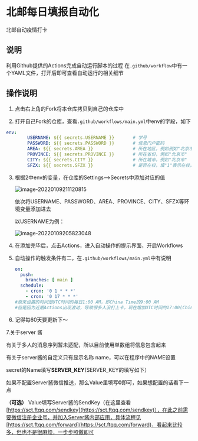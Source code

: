 

# 北邮每日填报自动化

北邮自动疫情打卡

## 说明
利用Github提供的Actions完成自动运行脚本的过程
在`.github/workflow`中有一个YAML文件，打开后即可查看自动运行的相关细节

## 操作说明
1. 点击右上角的Fork将本仓库拷贝到自己的仓库中

2. 打开自己Fork的仓库，查看`.github/workflows/main.yml`中env的字段，如下

  ``` yaml
  env:
          USERNAME: ${{ secrets.USERNAME }}       # 学号
          PASSWORD: ${{ secrets.PASSWORD }}       # 信息门户密码
          AREA: ${{ secrets.AREA }}               # 所在地区，例如例如"北京市+海淀区"，用+号隔开
          PROVINCE: ${{ secrets.PROVINCE }}       # 所在省份，例如"北京市"
          CITY: ${{ secrets.CITY }}               # 所在城市，例如"北京市"
          SFZX: ${{ secrets.SFZX }}               # 是否在校，填"1"表示在校，"0"表示不在
  ```

3. 根据2中env的变量，在仓库的Settings-->Secrets中添加对应的值

   ![image-20220109211120815](https://images.xiaoniuren666.com/img/image-20220109211120815.png)

   依次将USERNAME、PASSWORD、AREA、PROVINCE、CITY、SFZX等环境变量添加进去

   以USERNAME为例：

   ![image-20220109205823048](https://images.xiaoniuren666.com/img/image-20220109205823048.png)

4. 在添加完毕后，点击Actions，进入自动操作的提示界面，开启Workflows

5. 自动操作的触发条件有二，在`.github/workflows/main.yml`中有说明

   ``` yaml
   on:
     push:
       branches: [ main ]
     schedule:
       - cron: '0 1 * * *'
       - cron: '0 17 * * *'
   #原来设置的时间是UTC时间的每日1:00 AM，即China Time的9:00 AM
   #但是因为近期Actions出现波动，导致很多人没打上卡，现在增加UTC时间的17:00(China Time次日1:00)
   ```

6. 记得每60天要更新下～

7.关于server 酱

有关于多人的消息序列暂未适配，所以目前使用单数组将信息包含起来

有关于server酱的自定义只有显示名称 name，可以在程序中的NAME设置

secret的Name填写**SERVER_KEY**(SERVER_KEY的填写如下）

如果不配置Server酱微信推送，那么Value里填写**0**即可，如果想配置的话看下一点

**（可选）** Value填写Server酱的SendKey（在这里查看 [https://sct.ftqq.com/sendkey](https://sct.ftqq.com/sendkey)），在此之前需要微信注册企业号，并加入Server酱内部应用，具体流程见 [https://sct.ftqq.com/forward](https://sct.ftqq.com/forward)，看起来比较多，但也不是很麻烦，一步步照做即可
